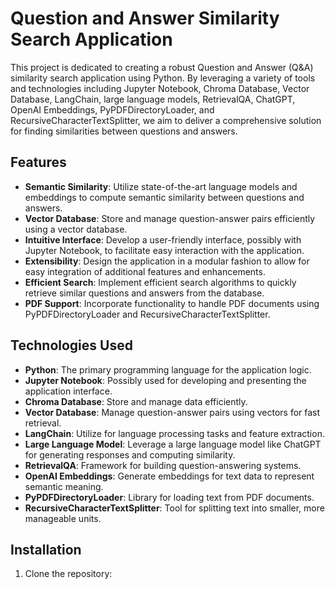 # Question and Answer Similarity Search Application

This project is dedicated to creating a robust Question and Answer (Q&A) similarity search application using Python. By leveraging a variety of tools and technologies including Jupyter Notebook, Chroma Database, Vector Database, LangChain, large language models, RetrievalQA, ChatGPT, OpenAI Embeddings, PyPDFDirectoryLoader, and RecursiveCharacterTextSplitter, we aim to deliver a comprehensive solution for finding similarities between questions and answers.

## Features

- **Semantic Similarity**: Utilize state-of-the-art language models and embeddings to compute semantic similarity between questions and answers.
- **Vector Database**: Store and manage question-answer pairs efficiently using a vector database.
- **Intuitive Interface**: Develop a user-friendly interface, possibly with Jupyter Notebook, to facilitate easy interaction with the application.
- **Extensibility**: Design the application in a modular fashion to allow for easy integration of additional features and enhancements.
- **Efficient Search**: Implement efficient search algorithms to quickly retrieve similar questions and answers from the database.
- **PDF Support**: Incorporate functionality to handle PDF documents using PyPDFDirectoryLoader and RecursiveCharacterTextSplitter.

## Technologies Used

- **Python**: The primary programming language for the application logic.
- **Jupyter Notebook**: Possibly used for developing and presenting the application interface.
- **Chroma Database**: Store and manage data efficiently.
- **Vector Database**: Manage question-answer pairs using vectors for fast retrieval.
- **LangChain**: Utilize for language processing tasks and feature extraction.
- **Large Language Model**: Leverage a large language model like ChatGPT for generating responses and computing similarity.
- **RetrievalQA**: Framework for building question-answering systems.
- **OpenAI Embeddings**: Generate embeddings for text data to represent semantic meaning.
- **PyPDFDirectoryLoader**: Library for loading text from PDF documents.
- **RecursiveCharacterTextSplitter**: Tool for splitting text into smaller, more manageable units.

## Installation

1. Clone the repository:

